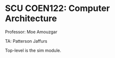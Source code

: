 # SCU COEN122: Computer Architecture

Professor: Moe Amouzgar

TA: Patterson Jaffurs

Top-level is the sim module.
